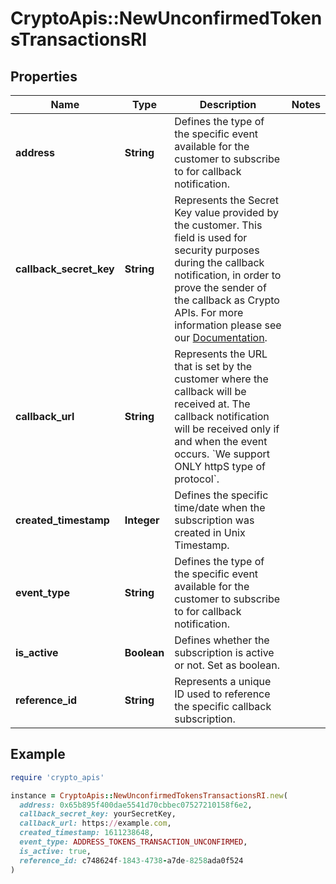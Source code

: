 # CryptoApis::NewUnconfirmedTokensTransactionsRI

## Properties

| Name | Type | Description | Notes |
| ---- | ---- | ----------- | ----- |
| **address** | **String** | Defines the type of the specific event available for the customer to subscribe to for callback notification. |  |
| **callback_secret_key** | **String** | Represents the Secret Key value provided by the customer. This field is used for security purposes during the callback notification, in order to prove the sender of the callback as Crypto APIs. For more information please see our [Documentation](https://developers.cryptoapis.io/technical-documentation/general-information/callbacks#callback-security). |  |
| **callback_url** | **String** | Represents the URL that is set by the customer where the callback will be received at. The callback notification will be received only if and when the event occurs. &#x60;We support ONLY httpS type of protocol&#x60;. |  |
| **created_timestamp** | **Integer** | Defines the specific time/date when the subscription was created in Unix Timestamp. |  |
| **event_type** | **String** | Defines the type of the specific event available for the customer to subscribe to for callback notification. |  |
| **is_active** | **Boolean** | Defines whether the subscription is active or not. Set as boolean. |  |
| **reference_id** | **String** | Represents a unique ID used to reference the specific callback subscription. |  |

## Example

```ruby
require 'crypto_apis'

instance = CryptoApis::NewUnconfirmedTokensTransactionsRI.new(
  address: 0x65b895f400dae5541d70cbbec07527210158f6e2,
  callback_secret_key: yourSecretKey,
  callback_url: https://example.com,
  created_timestamp: 1611238648,
  event_type: ADDRESS_TOKENS_TRANSACTION_UNCONFIRMED,
  is_active: true,
  reference_id: c748624f-1843-4738-a7de-8258ada0f524
)
```

